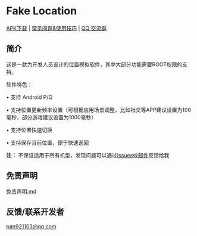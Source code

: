 # Fake Location
 [APK下载](http://www.panjichang.com)   |   [常见问题&使用技巧](https://github.com/panjichang/Location/blob/master/FAQ/zh/FAQ.md)   |   [QQ 交流群](https://shang.qq.com/wpa/qunwpa?idkey=f1df0238baacff3e26ae71501efee9715105698fa2a2aec5baed43abdba82310)

## 简介
这是一款为开发人员设计的位置模拟软件，其中大部分功能需要ROOT权限的支持。

软件特色：

• 支持 Android P/Q

• 支持位置更新频率设置（可根据应用场景调整，比如社交等APP建议设置为100毫秒，部分游戏建议设置为1000毫秒）

• 支持位置快速切换

• 支持保存当前位置，便于快速返回


**注：** 不保证适用于所有机型，发现问题可以通过[Issues](https://github.com/panjichang/Location/issues)或[邮件](mailto:pan921103@qq.com)反馈给我

## 免责声明
[免责声明.md](https://github.com/panjichang/Location/blob/master/免责声明.md) 

## 反馈/联系开发者
[pan921103@qq.com](mailto:pan921103@qq.com)

